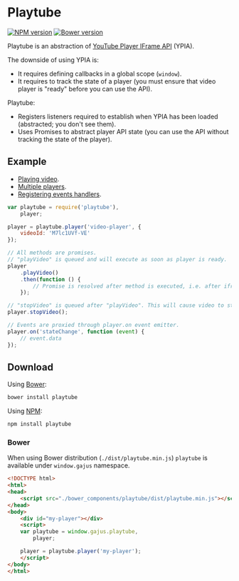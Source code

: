 # Playtube

[![NPM version](http://img.shields.io/npm/v/playtube.svg?style=flat)](https://www.npmjs.com/package/playtube)
[![Bower version](https://badge.fury.io/bo/playtube.svg)](http://bower.io/search/?q=playtube)

Playtube is an abstraction of [YouTube Player IFrame API](https://developers.google.com/youtube/iframe_api_reference) (YPIA).

The downside of using YPIA is:

* It requires defining callbacks in a global scope (`window`).
* It requires to track the state of a player (you must ensure that video player is "ready" before you can use the API).

Playtube:

* Registers listeners required to establish when YPIA has been loaded (abstracted; you don't see them).
* Uses Promises to abstract player API state (you can use the API without tracking the state of the player).

## Example

* [Playing video](./examples/playing-video/index.html).
* [Multiple players](./examples/multiple-players/index.html).
* [Registering events handlers](./examples/registering-event-handlers/index.html).

```js
var playtube = require('playtube'),
    player;

player = playtube.player('video-player', {
    videoId: 'M7lc1UVf-VE'
});

// All methods are promises.
// "playVideo" is queued and will execute as soon as player is ready.
player
    .playVideo()
    .then(function () {
        // Promise is resolved after method is executed, i.e. after iframe API and video player have been loaded and "playVideo" method executed.
    });

// "stopVideo" is queued after "playVideo". This will cause video to start buffering.
player.stopVideo();

// Events are proxied through player.on event emitter.
player.on('stateChange', function (event) {
    // event.data
});
```

## Download

Using [Bower](http://bower.io/):

```sh
bower install playtube
```

Using [NPM](https://www.npmjs.org/):

```sh
npm install playtube
```

### Bower

When using Bower distribution (`./dist/playtube.min.js`) `playtube` is available under `window.gajus` namespace.

```html
<!DOCTYPE html>
<html>
<head>
    <script src="./bower_components/playtube/dist/playtube.min.js"></script>
</head>
<body>
    <div id="my-player"></div>
    <script>
    var playtube = window.gajus.playtube,
        player;

    player = playtube.player('my-player');
    </script>
</body>
</html>
```
